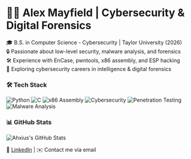 # 👨‍💻 Alex Mayfield | Cybersecurity & Digital Forensics  
🎓 B.S. in Computer Science - Cybersecurity | Taylor University (2026)  
🔒 Passionate about low-level security, malware analysis, and forensics  
🛠️ Experience with EnCase, pwntools, x86 assembly, and ESP hacking  
🚀 Exploring cybersecurity careers in intelligence & digital forensics  

### 🛠️ Tech Stack  
![Python](https://img.shields.io/badge/-Python-3776AB?style=flat-square&logo=python&logoColor=white)
![C](https://img.shields.io/badge/-C-00599C?style=flat-square&logo=c&logoColor=white)
![x86 Assembly](https://img.shields.io/badge/-x86_Assembly-007ACC?style=flat-square)
![Cybersecurity](https://img.shields.io/badge/-Cybersecurity-000000?style=flat-square&logo=hackthebox&logoColor=white)
![Penetration Testing](https://img.shields.io/badge/-Penetration_Testing-000000?style=flat-square&logo=wireshark&logoColor=white)
![Malware Analysis](https://img.shields.io/badge/-Malware_Analysis-FF5733?style=flat-square&logo=virustotal&logoColor=white)

### 📊 GitHub Stats  
![Ahxius's GitHub Stats](https://github-readme-stats.vercel.app/api?username=Ahxius&show_icons=true&theme=radical)

🔗 [LinkedIn](#) | ✉️ Contact me via email
